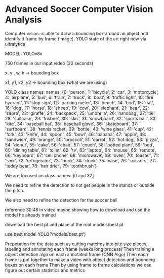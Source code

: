 # Advanced Soccer Computer Vision Analysis

Computer vision: is able to draw a bounding box around an object and identify it frame by frame (image). YOLO state of the art right now via ultralytics


MODEL: YOLOv8x


750 frames in our input video (30 seconds)


x, y , w, h -> bounding box

x1, y1, x2, y2 -> bounding box (what we are using)

YOLO class names:
names: {0: 'person', 1: 'bicycle', 2: 'car', 3: 'motorcycle', 4: 'airplane', 5: 'bus', 6: 'train', 7: 'truck', 8: 'boat', 9: 'traffic light', 10: 'fire hydrant', 11: 'stop sign', 12: 'parking meter', 13: 'bench', 14: 'bird', 15: 'cat', 16: 'dog', 17: 'horse', 18: 'sheep', 19: 'cow', 20: 'elephant', 21: 'bear', 22: 'zebra', 23: 'giraffe', 24: 'backpack', 25: 'umbrella', 26: 'handbag', 27: 'tie', 28: 'suitcase', 29: 'frisbee', 30: 'skis', 31: 'snowboard', 32: 'sports ball', 33: 'kite', 34: 'baseball bat', 35: 'baseball glove', 36: 'skateboard', 37: 'surfboard', 38: 'tennis racket', 39: 'bottle', 40: 'wine glass', 41: 'cup', 42: 'fork', 43: 'knife', 44: 'spoon', 45: 'bowl', 46: 'banana', 47: 'apple', 48: 'sandwich', 49: 'orange', 50: 'broccoli', 51: 'carrot', 52: 'hot dog', 53: 'pizza', 54: 'donut', 55: 'cake', 56: 'chair', 57: 'couch', 58: 'potted plant', 59: 'bed', 60: 'dining table', 61: 'toilet', 62: 'tv', 63: 'laptop', 64: 'mouse', 65: 'remote', 66: 'keyboard', 67: 'cell phone', 68: 'microwave', 69: 'oven', 70: 'toaster', 71: 'sink', 72: 'refrigerator', 73: 'book', 74: 'clock', 75: 'vase', 76: 'scissors', 77: 'teddy bear', 78: 'hair drier', 79: 'toothbrush'}


We are focused on class names: [0 and 32]

We need to refine the detection to not get people in the stands or outside the pitch. 

We also need to refine the detection for the soccer ball


reference 30:48 in video maybe showing how to download and use the model he already trained


download the best.pt and place at the root models/best.pt 

use best model YOLO('models/best.pt')


Preperation for the data such as cutting matches into bite size pieces, labeling and annotating each frame (weeks long process)
Then training a object detection algo on each annotated frame (CNN Algo)
Then each frame is put together to make a video with object detection and bounding boxes on each frame
Then by using frame to frame calculations we can figure out certain statistics and metrics 

<!-- 
5. Possible Enhancements for Accuracy
Camera Calibration: If the camera's focal length and field of view are known, you can use camera calibration techniques to more accurately convert pixel distances to real-world distances, especially for videos with complex perspectives.

Use of GPS Data: If the video includes GPS data (e.g., from a car's camera system), you can directly calculate speed using the GPS coordinates of the vehicle between frames.

Multiple Frames Averaging: To reduce errors and noise, you can average the speeds calculated from several frames, rather than relying on a single frame-to-frame calculation.

6. Considerations
Perspective Distortion: If the object is moving toward or away from the camera, the perceived speed can be distorted due to perspective. It's important to account for this, and techniques like perspective correction or knowing the depth of the scene (using stereo cameras or depth sensors) can help.

Frame Resolution: The higher the resolution of the video, the more accurate your pixel-to-meter scaling will be, as it reduces the error introduced by low-resolution images.

Occlusion: If the object gets partially or fully occluded (blocked by other objects), the tracking can fail, and you might need to implement recovery strategies like re-identification. -->


